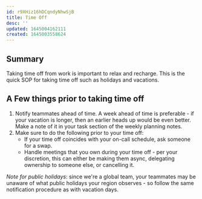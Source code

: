 ```yaml
---
id: r9XHiz16hDCqndyNhwSjB
title: Time Off
desc: ''
updated: 1645004162111
created: 1645003558624
---
```


## Summary

Taking time off from work is important to relax and recharge. This is the quick SOP for taking time off such as holidays and vacations.

## A Few things prior to taking time off

1. Notify teammates ahead of time.  A week ahead of time is preferable - if your vacation is longer, then an earlier heads up would be even better. Make a note of it in your task section of the weekly planning notes.
1. Make sure to do the following prior to your time off:
    - If your time off coincides with your on-call schedule, ask someone for a swap.
    - Handle meetings that you own during your time off - per your discretion, this can either be making them async, delegating ownership to someone else, or cancelling it.

_Note for public holidays_: since we're a global team, your teammates may be unaware of what public holidays your region observes - so follow the same notification procedure as with vacation days.

